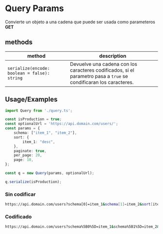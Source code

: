
# Query Params

Convierte un objeto a una cadena que puede ser usada como parameteros **GET**

## methods

| method                                       | description                                                                                                       |
| -------------------------------------------- | ----------------------------------------------------------------------------------------------------------------- |
| `serialize(encode: boolean = false): string` | Devuelve una cadena con los caracteres codificados, si el parametro pasa a `true` se condificaran los caracteres. |

## Usage/Examples

```ts
import Query from './query.ts';

const isProduction = true;
const optionalUrl = 'https://api.domain.com/users/';
const params = {
    schema: ["item_1", "item_2"],
    sort: {
        item_1: "desc",
    },
    paginate: true,
    per_page: 20,
    page: 10,
};

const q = new Query(params, optionalUrl);

q.serialize(isProduction);

```

### Sin codificar

```bash
https://api.domain.com/users?schema[0]=item_1&schema[1]=item_2&sort[item_1]=desc&paginate=true&per_page=20&page=10
```

### Codificado
```bash
https://api.domain.com/users?schema%5B0%5D=item_1&schema%5B1%5D=item_2&sort%5Bitem_1%5D=desc&paginate=true&per_page=20&page=10
```
